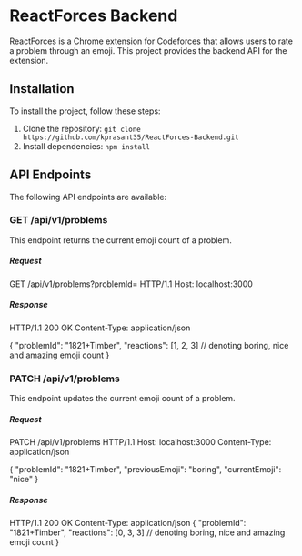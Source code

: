 # ReactForces Backend

ReactForces is a Chrome extension for Codeforces that allows users to rate a problem through an emoji. This project provides the backend API for the extension.

## Installation

To install the project, follow these steps:

1. Clone the repository: `git clone https://github.com/kprasant35/ReactForces-Backend.git`
2. Install dependencies: `npm install`

## API Endpoints

The following API endpoints are available:

### GET /api/v1/problems

This endpoint returns the current emoji count of a problem.

##### Request

GET /api/v1/problems?problemId=<problemId> HTTP/1.1
Host: localhost:3000

##### Response

HTTP/1.1 200 OK
Content-Type: application/json

{
"problemId": "1821+Timber",
"reactions": [1, 2, 3] // denoting boring, nice and amazing emoji count
}

### PATCH /api/v1/problems

This endpoint updates the current emoji count of a problem.

##### Request

PATCH /api/v1/problems HTTP/1.1
Host: localhost:3000
Content-Type: application/json

{
"problemId": "1821+Timber",
"previousEmoji": "boring",
"currentEmoji": "nice"
}

##### Response

HTTP/1.1 200 OK
Content-Type: application/json
{
"problemId": "1821+Timber",
"reactions": [0, 3, 3] // denoting boring, nice and amazing emoji count
}
